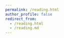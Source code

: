 ```yaml
---
permalink: /reading.html
author_profile: false
redirect_from: 
  - /reading.html
  - /reading.md
---
```


